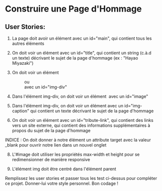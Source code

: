# Construire une Page d'Hommage

## User Stories:

1. La page doit avoir un élément avec un id="main", qui contient tous les autres éléments

2. On doit voir un élément avec un id="title", qui contient un string (c.à.d un texte) décrivant le sujet de la page d'hommage (ex : "Hayao Miyazaki")

3. On doit voir un élément <figure> ou <div> avec un id="img-div"

4. Dans l'élément img-div, on doit voir un élément <img> avec un id="image"

5. Dans l'élément img-div, on doit voir un élément avec un id="img-caption" qui contient un texte décrivant le sujet de la page d'hommage

6. On doit voir un élément avec un id="tribute-link", qui contient des links vers un site externe, qui contient des informations supplémentaires à propos du sujet de la page d'hommage

INDICE : On doit donner à notre élément un attribute target avec la valeur \_blank pour ouvrir notre lien dans un nouvel onglet

8. L'#image doit utiliser les propriétés max-width et height pour se redimensionner de manière responsive

9. L'élément img doit être centré dans l'élément parent

Remplissez les user stories et passer tous les test ci-dessus pour compléter ce projet. Donner-lui votre style personnel. Bon codage !
